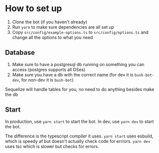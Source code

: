 # How to set up

1. Clone the bot (if you haven't already)
2. Run `yarn` to make sure dependencies are all set up
3. Copy `src/config/example-options.ts` to `src/config/options.ts` and change all the options to what you need

## Database

1. Make sure to have a postgresql db running on something you can access (postgres supports all OSes)
2. Make sure you have a db with the correct name (for dev it is `bush-bot-dev`, for non-dev it is `bush-bot`)

Sequelize will handle tables for you, no need to do anything besides make the db

## Start

In production, use `yarn start` to start the bot.
In dev, use `yarn dev` to start the bot.

The difference is the typescript compiler it uses. `yarn start` uses esbuild, which is speedy af but doesn't actually check code for errrors. `yarn dev` uses tsc which is slower but checks for errors.
